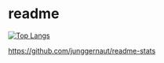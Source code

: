 # readme

[![Top Langs](https://readme-stats-junggernauts-projects.vercel.app/api/top-langs/?username=junggernaut&hide=javascript,html&count-private=true&langs_count=10)](https://github.com/junggernaut/readme-stats)


https://github.com/junggernaut/readme-stats
